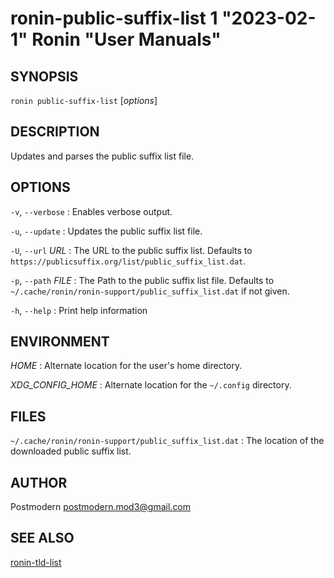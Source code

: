 # ronin-public-suffix-list 1 "2023-02-1" Ronin "User Manuals"

## SYNOPSIS

`ronin public-suffix-list` [*options*]

## DESCRIPTION

Updates and parses the public suffix list file.

## OPTIONS

`-v`, `--verbose`
: Enables verbose output.

`-u`, `--update`
: Updates the public suffix list file.

`-U`, `--url` *URL*
: The URL to the public suffix list. Defaults to
  `https://publicsuffix.org/list/public_suffix_list.dat`.

`-p`, `--path` *FILE*
: The Path to the public suffix list file. Defaults to
  `~/.cache/ronin/ronin-support/public_suffix_list.dat` if not given.

`-h`, `--help`
: Print help information

## ENVIRONMENT

*HOME*
: Alternate location for the user's home directory.

*XDG_CONFIG_HOME*
: Alternate location for the `~/.config` directory.

## FILES

`~/.cache/ronin/ronin-support/public_suffix_list.dat`
: The location of the downloaded public suffix list.

## AUTHOR

Postmodern <postmodern.mod3@gmail.com>

## SEE ALSO

[ronin-tld-list](ronin-tld-list.1.md)